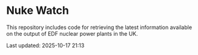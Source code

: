# Nuke Watch

This repository includes code for retrieving the latest information available on the output of EDF nuclear power plants in the UK.

Last updated: 2025-10-17 21:13